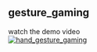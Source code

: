 ## gesture_gaming
watch the demo video 
<br>
[![hand_gesture_gaming](https://img.youtube.com/vi/EvZ9_80O5-E/0.jpg)](https://www.youtube.com/watch?v=EvZ9_80O5-E)
